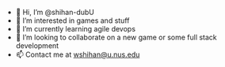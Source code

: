 - 👋 Hi, I’m @shihan-dubU
- 👀 I’m interested in games and stuff
- 🌱 I’m currently learning agile devops
- 💞️ I’m looking to collaborate on a new game or some full stack development
- 📫 Contact me at wshihan@u.nus.edu

<!---
shihan-dubU/shihan-dubU is a ✨ special ✨ repository because its `README.md` (this file) appears on your GitHub profile.
You can click the Preview link to take a look at your changes.
--->
